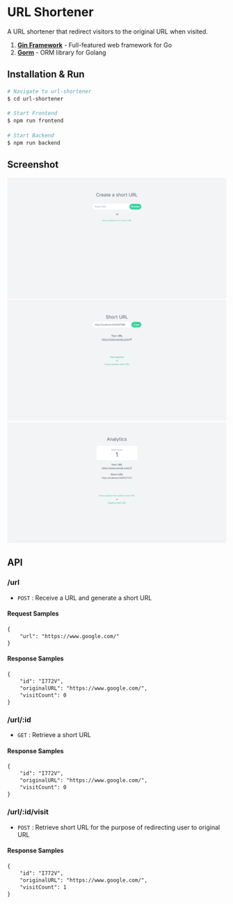 # URL Shortener

A URL shortener that redirect visitors to the original URL when visited.

1. [**Gin Framework**](https://gin-gonic.com/) - Full-featured web framework for Go
2. [**Gorm**](https://gorm.io/index.html) - ORM library for Golang

## Installation & Run

```bash
# Navigate to url-shortener
$ cd url-shortener

# Start Frontend
$ npm run frontend

# Start Backend
$ npm run backend
```

## Screenshot

![](url-shortener.png)
![](short-url.png)
![](view-analytics.png)

## API

### /url

- `POST` : Receive a URL and generate a short URL

#### Request Samples

```
{
    "url": "https://www.google.com/"
}
```

#### Response Samples

```
{
    "id": "I772V",
    "originalURL": "https://www.google.com/",
    "visitCount": 0
}
```

### /url/:id

- `GET` : Retrieve a short URL

#### Response Samples

```
{
    "id": "I772V",
    "originalURL": "https://www.google.com/",
    "visitCount": 0
}
```

### /url/:id/visit

- `POST` : Retrieve short URL for the purpose of redirecting user to original URL

#### Response Samples

```
{
    "id": "I772V",
    "originalURL": "https://www.google.com/",
    "visitCount": 1
}
```
